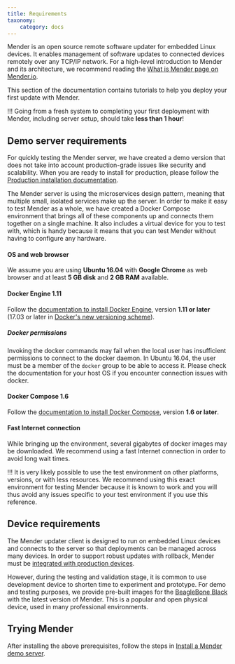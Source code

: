 ```yaml
---
title: Requirements
taxonomy:
    category: docs
---
```


Mender is an open source remote software updater for embedded Linux devices.
It enables management of software updates to connected devices remotely over any TCP/IP network.
For a high-level introduction to Mender and its architecture, we recommend reading the [What is Mender page on Mender.io](https://mender.io/what-is-mender?target=_blank).

This section of the documentation contains tutorials to help you deploy your first update with Mender.

!!! Going from a fresh system to completing your first deployment with Mender, including server setup, should take **less than 1 hour**!


## Demo server requirements

For quickly testing the Mender server, we have created a demo version that
does not take into account production-grade issues like security and scalability.
When you are ready to install for production, please follow
the [Production installation documentation](../../administration/production-installation).

The Mender server is using the microservices design pattern, meaning that
multiple small, isolated services make up the server. 
In order to make it easy to test Mender as a whole, we have created a
Docker Compose environment that brings all of these components up
and connects them together on a single machine.
It also includes a virtual device for you to test with,
which is handy because it means that you can test Mender without
having to configure any hardware.


#### OS and web browser

We assume you are using **Ubuntu 16.04** with **Google Chrome** as web browser
and at least **5 GB disk** and **2 GB RAM** available.

#### Docker Engine 1.11

Follow the [documentation to install Docker Engine](https://docs.docker.com/engine/installation/linux/docker-ce/ubuntu/?target=_blank),
version **1.11 or later** (17.03 or later in [Docker's new versioning scheme](https://blog.docker.com/2017/03/docker-enterprise-edition/?target=_blank)).

##### Docker permissions

Invoking the docker commands may fail when the local user has insufficient permissions to connect to the docker daemon. In Ubuntu 16.04, the user must be a member of the `docker` group to be able to access it. Please check the documentation for your host OS if you encounter connection issues with docker.

#### Docker Compose 1.6

Follow the [documentation to install Docker Compose](https://docs.docker.com/compose/install/?target=_blank),
version **1.6 or later**.

#### Fast Internet connection

While bringing up the environment, several gigabytes of docker
images may be downloaded. We recommend using a fast Internet
connection in order to avoid long wait times.

!!! It is very likely possible to use the test environment on other platforms, versions, or with less resources. We recommend using this exact environment for testing Mender because it is known to work and you will thus avoid any issues specific to your test environment if you use this reference.


## Device requirements
The Mender updater client is designed to run on embedded Linux devices and connects to the server
so that deployments can be managed across many devices.
In order to support robust updates with rollback, Mender must be [integrated with production devices](../../devices).

However, during the testing and validation stage, it is common to use development device to shorten time to experiment and prototype.
For demo and testing purposes, we provide pre-built images for the [BeagleBone Black](https://beagleboard.org/black?target=_blank) with the latest version of Mender.
This is a popular and open physical device, used in many professional environments.


## Trying Mender

After installing the above prerequisites, follow the steps in [Install a Mender demo server](../create-a-test-environment).
